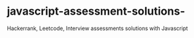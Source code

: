 # javascript-assessment-solutions-
Hackerrank, Leetcode, Interview assessments solutions with Javascript
